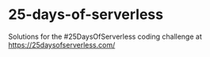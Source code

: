 # 25-days-of-serverless
Solutions for the #25DaysOfServerless coding challenge at https://25daysofserverless.com/
